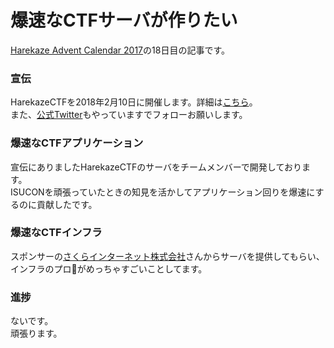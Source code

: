 # 爆速なCTFサーバが作りたい
[Harekaze Advent Calendar 2017](https://adventar.org/calendars/2292)の18日目の記事です。
  
  
### 宣伝
HarekazeCTFを2018年2月10日に開催します。詳細は[こちら](https://harekaze.com/ctf-jp.html)。  
また、[公式Twitter](https://twitter.com/TeamHarekaze)もやっていますでフォローお願いします。  
  
  
  
### 爆速なCTFアプリケーション
宣伝にありましたHarekazeCTFのサーバをチームメンバーで開発しております。  
ISUCONを頑張っていたときの知見を活かしてアプリケーション回りを爆速にするのに貢献したです。  
  
  
  
### 爆速なCTFインフラ
スポンサーの[さくらインターネット株式会社](https://www.sakura.ad.jp)さんからサーバを提供してもらい、インフラのプロ👏がめっちゃすごいことしてます。  
  
  
  
### 進捗
ないです。  
頑張ります。  
